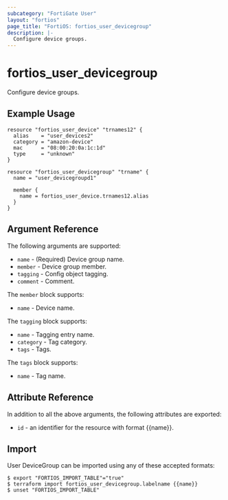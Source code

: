 ```yaml
---
subcategory: "FortiGate User"
layout: "fortios"
page_title: "FortiOS: fortios_user_devicegroup"
description: |-
  Configure device groups.
---
```


# fortios_user_devicegroup
Configure device groups.

## Example Usage

```hcl
resource "fortios_user_device" "trnames12" {
  alias    = "user_devices2"
  category = "amazon-device"
  mac      = "08:00:20:0a:1c:1d"
  type     = "unknown"
}

resource "fortios_user_devicegroup" "trname" {
  name = "user_devicegroupd1"

  member {
    name = fortios_user_device.trnames12.alias
  }
}
```

## Argument Reference

The following arguments are supported:

* `name` - (Required) Device group name.
* `member` - Device group member.
* `tagging` - Config object tagging.
* `comment` - Comment.

The `member` block supports:

* `name` - Device name.

The `tagging` block supports:

* `name` - Tagging entry name.
* `category` - Tag category.
* `tags` - Tags.

The `tags` block supports:

* `name` - Tag name.


## Attribute Reference

In addition to all the above arguments, the following attributes are exported:
* `id` - an identifier for the resource with format {{name}}.

## Import

User DeviceGroup can be imported using any of these accepted formats:
```
$ export "FORTIOS_IMPORT_TABLE"="true"
$ terraform import fortios_user_devicegroup.labelname {{name}}
$ unset "FORTIOS_IMPORT_TABLE"
```
